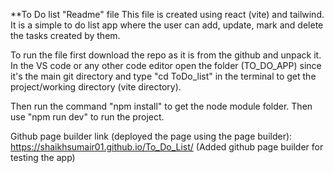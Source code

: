 **To Do list "Readme" file
This file is created using react (vite) and tailwind. It is a simple to do list app where the user can add, update, mark and delete the tasks created by them.

To run the file first download the repo as it is from the github and unpack it. In the VS code or any other code editor open the folder (TO_DO_APP) since it's the main git directory and 
type "cd ToDo_list" in the terminal to get the project/working directory (vite directory). 

Then run the command "npm install" to get the node module folder. 
Then use "npm run dev" to run the project. 

Github page builder link (deployed the page using the page builder):
https://shaikhsumair01.github.io/To_Do_List/
(Added github page builder for testing the app)

